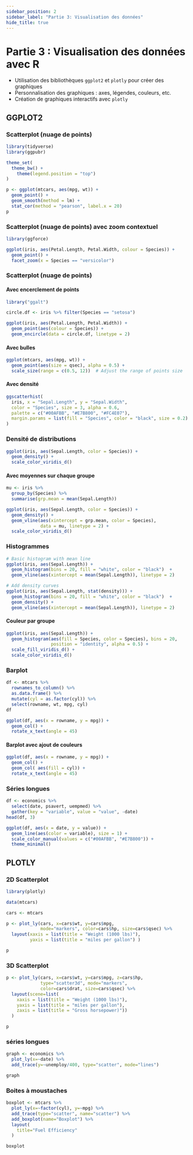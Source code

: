 ```yaml
---
sidebar_position: 2
sidebar_label: "Partie 3: Visualisation des données"
hide_title: true
---
```


# Partie 3 : Visualisation des données avec R

- Utilisation des bibliothèques `ggplot2` et `plotly` pour créer des graphiques
- Personnalisation des graphiques : axes, légendes, couleurs, etc.
- Création de graphiques interactifs avec `plotly`

## GGPLOT2
### Scatterplot (nuage de points)

```R
library(tidyverse)
library(ggpubr) 

theme_set(
  theme_bw() + 
    theme(legend.position = "top")
)

p <- ggplot(mtcars, aes(mpg, wt)) +
  geom_point() +
  geom_smooth(method = lm) +
  stat_cor(method = "pearson", label.x = 20)
p
```


### Scatterplot (nuage de points) avec zoom contextuel

```R
library(ggforce)

ggplot(iris, aes(Petal.Length, Petal.Width, colour = Species)) +
  geom_point() +
  facet_zoom(x = Species == "versicolor")

```


### Scatterplot (nuage de points)
#### Avec encerclement de points

```R
library("ggalt")

circle.df <- iris %>% filter(Species == "setosa")

ggplot(iris, aes(Petal.Length, Petal.Width)) +
  geom_point(aes(colour = Species)) + 
  geom_encircle(data = circle.df, linetype = 2)

```


#### Avec bulles

```R
ggplot(mtcars, aes(mpg, wt)) +
  geom_point(aes(size = qsec), alpha = 0.5) +
  scale_size(range = c(0.5, 12))  # Adjust the range of points size

```


#### Avec densité

```R
ggscatterhist(
  iris, x = "Sepal.Length", y = "Sepal.Width",
  color = "Species", size = 3, alpha = 0.6,
  palette = c("#00AFBB", "#E7B800", "#FC4E07"),
  margin.params = list(fill = "Species", color = "black", size = 0.2)
)
```


### Densité de distributions

```R
ggplot(iris, aes(Sepal.Length, color = Species)) +
  geom_density() +
  scale_color_viridis_d()
```

#### Avec moyennes sur chaque groupe

```R
mu <- iris %>%
  group_by(Species) %>%
  summarise(grp.mean = mean(Sepal.Length))

ggplot(iris, aes(Sepal.Length, color = Species)) +
  geom_density() +
  geom_vline(aes(xintercept = grp.mean, color = Species),
             data = mu, linetype = 2) +
  scale_color_viridis_d()

```


### Histogrammes

```R
# Basic histogram with mean line
ggplot(iris, aes(Sepal.Length)) +
  geom_histogram(bins = 20, fill = "white", color = "black")  +
  geom_vline(aes(xintercept = mean(Sepal.Length)), linetype = 2)

# Add density curves
ggplot(iris, aes(Sepal.Length, stat(density))) +
  geom_histogram(bins = 20, fill = "white", color = "black")  +
  geom_density() +
  geom_vline(aes(xintercept = mean(Sepal.Length)), linetype = 2)
```


#### Couleur par groupe
```R
ggplot(iris, aes(Sepal.Length)) +
  geom_histogram(aes(fill = Species, color = Species), bins = 20, 
                 position = "identity", alpha = 0.5) +
  scale_fill_viridis_d() +
  scale_color_viridis_d()
```


### Barplot
```R
df <- mtcars %>%
  rownames_to_column() %>%
  as.data.frame() %>%
  mutate(cyl = as.factor(cyl)) %>%
  select(rowname, wt, mpg, cyl)
df

ggplot(df, aes(x = rowname, y = mpg)) +
  geom_col() +
  rotate_x_text(angle = 45)

```

#### Barplot avec ajout de couleurs

```R
ggplot(df, aes(x = rowname, y = mpg)) +
  geom_col() +
  geom_col( aes(fill = cyl)) +
  rotate_x_text(angle = 45)
```


### Séries longues

```R
df <- economics %>%
  select(date, psavert, uempmed) %>%
  gather(key = "variable", value = "value", -date)
head(df, 3)

ggplot(df, aes(x = date, y = value)) + 
  geom_line(aes(color = variable), size = 1) +
  scale_color_manual(values = c("#00AFBB", "#E7B800")) +
  theme_minimal()

```

## PLOTLY

### 2D Scatterplot
```R
library(plotly)

data(mtcars)

cars <- mtcars

p <- plot_ly(cars, x=cars$wt, y=cars$mpg, 
             mode="markers", color=cars$hp, size=cars$qsec) %>%
  layout(xaxis = list(title = "Weight (1000 lbs)"),
         yaxis = list(title = "miles per gallon") )

p
```

### 3D Scatterplot
```R
p <- plot_ly(cars, x=cars$wt, y=cars$mpg, z=cars$hp, 
             type="scatter3d", mode="markers", 
             color=cars$drat, size=cars$qsec) %>%
  layout(scene=list(
    xaxis = list(title = "Weight (1000 lbs)"),
    yaxis = list(title = "miles per gallon"),
    zaxis = list(title = "Gross horsepower)"))
  )

p

```

### séries longues

```R
graph <- economics %>% 
  plot_ly(x=~date) %>% 
  add_trace(y=~unemploy/400, type="scatter", mode="lines")

graph
```

### Boites à moustaches

```R
boxplot <- mtcars %>% 
  plot_ly(x=~factor(cyl), y=~mpg) %>% 
  add_trace(type="scatter", name="scatter") %>% 
  add_boxplot(name="Boxplot") %>% 
  layout(
    title="Fuel Efficiency"
  )

boxplot
```